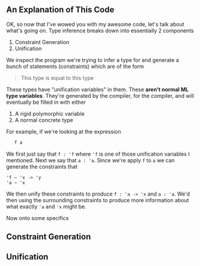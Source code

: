 ## An Explanation of This Code

OK, so now that I've wowed you with my awesome code, let's talk about
what's going on. Type inference breaks down into essentially 2
components

 1. Constraint Generation
 2. Unification

We inspect the program we're trying to infer a type for and generate a
bunch of statements (constraints) which are of the form

> This type is equal to this type

These types have "unification variables" in them. These **aren't
normal ML type variables**. They're generated by the compiler, for the
compiler, and will eventually be filled in with either

 1. A rigid polymorphic variable
 2. A normal concrete type

For example, if we're looking at the expression

``` sml
   f a
```

We first just say that `f : 'f` where `'f` is one of those unification
variables I mentioned. Next we say that `a : 'a`. Since we're apply
`f` to `a` we can generate the constraints that

    'f ~ 'x -> 'y
    'a ~ 'x

We then unify these constraints to produce `f : 'a -> 'x` and `a :
'a`. We'd then using the surrounding constraints to produce more
information about what exactly `'a` and `'x` might be.

Now onto some specifics

## Constraint Generation

## Unification
